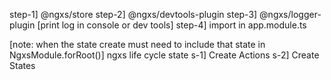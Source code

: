step-1] @ngxs/store
step-2] @ngxs/devtools-plugin
step-3] @ngxs/logger-plugin [print log in console or dev tools]
step-4] import in app.module.ts

[note: when the state create must need to include that state in NgxsModule.forRoot()]
ngxs life cycle state
s-1] Create Actions
s-2] Create States